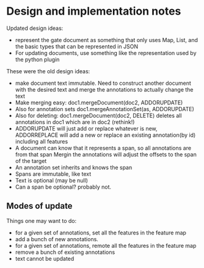 # Design and implementation notes

Updated design ideas:
* represent the gate document as something that only uses Map, List, and the basic types that can be represented in JSON
* For updating documents, use something like the representation used by the python plugin



These were the old design ideas:
* make document text immutable. Need to construct another document with the desired 
  text and merge the annotations to actually change the text
* Make merging easy: doc1.mergeDocument(doc2, ADDORUPDATE) 
* Also for annotation sets doc1.mergeAnnotationSet(as, ADDORUPDATE)
* Also for deleting: doc1.mergeDocument(doc2, DELETE) deletes all annotations in doc1 which are in doc2
  (rethink!)
* ADDORUPDATE will just add or replace whatever is new, ADDORREPLACE will add a new or replace an existing
  annotation(by id) including all features
* A document can know that it represents a span, so all annotations are from that span 
  Mergin the annotations will adjust the offsets to the span of the target
* An annotation set inherits and knows the span
* Spans are immutable, like text
* Text is optional (may be null) 
* Can a span be optional? probably not.


## Modes of update 

Things one may want to do:
* for a given set of annotations, set all the features in the feature map
* add a bunch of new annotations.
* for a given set of annotations, remote all the features in the feature map
* remove a bunch of existing annotations
* text cannot be updated
